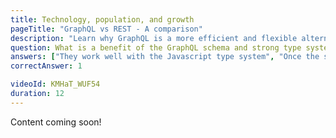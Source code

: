 ```yaml
---
title: Technology, population, and growth
pageTitle: "GraphQL vs REST - A comparison"
description: "Learn why GraphQL is a more efficient and flexible alternative to REST APIs. It has a strong type system and avoids frontend issues like over- and underfetching."
question: What is a benefit of the GraphQL schema and strong type system?
answers: ["They work well with the Javascript type system", "Once the schema is defined, frontend and backend teams can work independently from one another", "It solves the n+1 request problem", "Trick question: GraphQL doesn't have a type system"]
correctAnswer: 1

videoId: KMHaT_WUF54
duration: 12
---
```


Content coming soon!